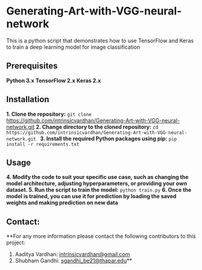 # Generating-Art-with-VGG-neural-network
This is a python script that demonstrates how to use TensorFlow and Keras to train a deep learning model for image classification 

## Prerequisites
**Python 3.x**
**TensorFlow 2.x**
**Keras 2.x**

## Installation 
**1. Clone the repository:**
  `git clone` https://github.com/intrinsicvardhan/Generating-Art-with-VGG-neural-network.git
**2. Change directory to the cloned repository:**
`cd https://github.com/intrinsicvardhan/Generating-Art-with-VGG-neural-network.git `
**3. Install the required Python packages using pip:**
` pip install -r requirements.txt `
## Usage
**4. Modify the code to suit your specific use case, such as changing the model architecture, adjusting hyperparameters, or providing your own dataset. 
5. Run the script to train the model:**
`python train.py`
**6. Once the model is trained, you can use it for prediction by loading the saved weights and making prediction on new data**

## Contact: 
**For any more information please contact the following contributors to this project: 
1. Aaditya Vardhan: intrinsicvardhan@gmail.com
2. Shubham Gandhi: sgandhi_be21@thapar.edu**




